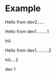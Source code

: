 # Example


Hello from dev2......

Hello from dev1.........1


hiii

Hello from dev1..........2

hiii....2

dev 1
